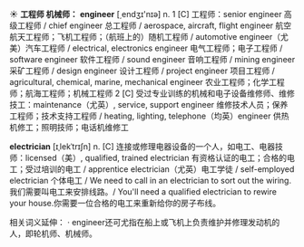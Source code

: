 ☀ <span class="category">**工程师 机械师：**</span>
<span class="vocabulary">**engineer**</span> [͵endӡɪ'nɪə] 
<span class="definition">n. 1 [C] 工程师：</span>senior engineer 高级工程师 / chief engineer 总工程师 / aerospace, aircraft, flight engineer 航空航天工程师；飞机工程师；（航班上的）随机工程师 / automotive engineer（尤美）汽车工程师 / electrical, electronics engineer 电气工程师；电子工程师 / software engineer 软件工程师 / sound engineer 音响工程师 / mining engineer 采矿工程师 / design engineer 设计工程师 / project engineer 项目工程师 / agricultural, chemical, marine, mechanical engineer 农业工程师；化学工程师；航海工程师；机械工程师 <span class="definition">2 [C] 受过专业训练的机械和电子设备维修师、维修技工：</span>maintenance（尤英）, service, support engineer 维修技术人员；保养工程师；技术支持工程师 / heating, lighting, telephone（均英）engineer 供热机修工；照明技师；电话机维修工
           
<span class="vocabulary">**electrician**</span> [ɪˌlekˈtrɪʃn]
<span class="definition">n. [C] 连接或修理电器设备的一个人，如电工、电器技师：</span>licensed（美）, qualified, trained electrician 有资格认证的电工；合格的电工；受过培训的电工 / apprentice electrician（尤英）电工学徒 / self-employed electrician 个体电工 / We need to call in an electrician to sort out the wiring. 我们需要叫电工来安排线路。/ You'll need a qualified electrician to rewire your house.你需要一位合格的电工来重新给你的房子布线。

相关词义延伸：
· engineer还可尤指在船上或飞机上负责维护并修理发动机的人，即轮机师、机械师。

